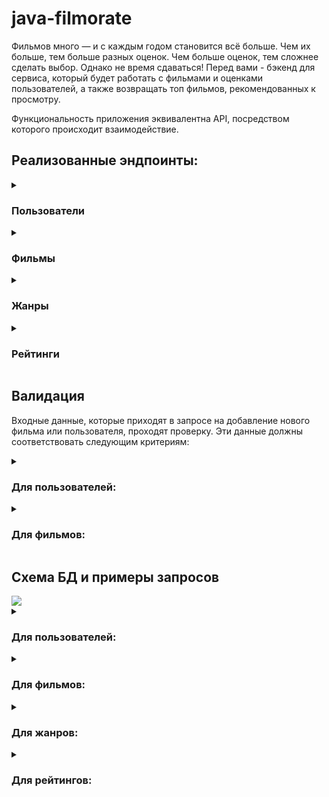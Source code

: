 # java-filmorate

Фильмов много — и с каждым годом становится всё больше. Чем их больше, тем больше разных оценок. Чем больше оценок, тем сложнее сделать выбор. Однако не время сдаваться! Перед вами - бэкенд для сервиса, который будет работать с фильмами и оценками пользователей, а также возвращать топ фильмов, рекомендованных к просмотру.

Функциональность приложения эквивалентна API, посредством которого происходит взаимодействие.
## Реализованные эндпоинты:

<details>
  <summary><h3>Пользователи</h3></summary>
  
* **POST** /users - создание пользователя
* **PUT** /users - редактирование пользователя
* **GET** /users - получение списка всех пользователей
* **GET** /users/{userId} - получение информации о пользователе по его id
* **PUT** /users/{id}/friends/{friendId} — добавление в друзья
* **DELETE** /users/{id}/friends/{friendId} — удаление из друзей
* **GET** /users/{id}/friends — возвращает список пользователей, являющихся его друзьями
* **GET** /users/{id}/friends/common/{otherId} — список друзей, общих с другим пользователем

</details>
<details>
  <summary><h3>Фильмы</h3></summary>
  
* **POST** /films - создание фильма
* **PUT** /films - редактирование фильма
* **GET** /films - получение списка всех фильмов
* **GET** /films/{filmId} - получение информации о фильме по его id
* **PUT** /films/{id}/like/{userId} — пользователь ставит лайк фильму
* **DELETE** /films/{id}/like/{userId} — пользователь удаляет лайк
* **GET** /films/popular?count={count} — возвращает список из первых count фильмов по количеству лайков. Если значение параметра count не задано, возвращает первые 10

</details>
<details>
  <summary><h3>Жанры</h3></summary>
  
* **GET** /genres - получение списка всех жанров
* **GET** /genres/{id} - получение информации о жанре по его id

</details>
<details>
  <summary><h3>Рейтинги</h3></summary>
  
* **GET** /mpa - получение списка всех рейтингов
* **GET** /mpa/{id} - получение информации о рейтинге по его id

</details>

## Валидация

Входные данные, которые приходят в запросе на добавление нового фильма или пользователя, проходят проверку. Эти данные должны соответствовать следующим критериям:

<details>
  <summary><h3>Для пользователей:</h3></summary>
  
* электронная почта не может быть пустой и должна содержать символ @;
* логин не может быть пустым и содержать пробелы;
* имя для отображения может быть пустым — в таком случае будет использован логин;
* дата рождения не может быть в будущем.

</details>
<details>
  <summary><h3>Для фильмов:</h3></summary>
  
* название не может быть пустым;
* максимальная длина описания — 200 символов;
* дата релиза — не раньше 28 декабря 1895 года;
* продолжительность фильма должна быть положительной;
* рейтинг не может быть null.

</details>

## Схема БД и примеры запросов

<a href="https://drawsql.app/teams/wezelteam/diagrams/java-filmorate" title="go to diagram on drawsql.app">
    <img src="https://github.com/wezelbul/java-filmorate/blob/add-database/src/main/resources/schema.png" />
</a>

<details>
  <summary><h3>Для пользователей:</h3></summary>
  
* создание пользователя
```SQL
INSERT INTO users (email, login, name, birthday)
VALUES ( ?, ?, ?, ? );
```
* редактирование пользователя
```SQL
UPDATE users
SET email = ?,
    login = ?,
    name = ?,
    birthday = ?
WHERE user_id = ?
```
* получение списка всех пользователей
```SQL
SELECT *
FROM users
```
* получение информации о пользователе по его `id`
```SQL
SELECT *
FROM users
WHERE user_id = ?
```
* добавление в друзья
```SQL
INSERT IGNORE INTO user_friends (user_id, friend_id)
VALUES (?, ?)
```
* удаление из друзей
```SQL
DELETE
FROM user_friends
WHERE user_id = ? AND friend_id = ?
```
* возвращает список пользователей, являющихся его друзьями
```SQL
SELECT users.*
FROM users
INNER JOIN user_friends ON users.user_id = user_friends.friend_id
WHERE user_friends.user_id = ?
```
* список друзей, общих с другим пользователем
```SQL
SELECT users.*
FROM users
INNER JOIN user_friends ON users.user_id = user_friends.friend_id
WHERE user_friends.user_id = ?

INTERSECT

SELECT users.*
FROM users
INNER JOIN user_friends ON users.user_id = user_friends.friend_id
WHERE user_friends.user_id = ?
```

</details>
<details>
  <summary><h3>Для фильмов:</h3></summary>

* создание фильма
```SQL
INSERT INTO films (name, description, release_date, duration_in_minutes, mpa_rating_id)
VALUES (?, ?, ?, ?, ?)
```
* редактирование фильма
```SQL
UPDATE films
SET name = ?,
    description = ?,
    release_date = ?,
    duration_in_minutes = ?,
    mpa_rating_id = ?
WHERE film_id = ?
```
* получение списка всех фильмов
```SQL
SELECT films.*, mpa_rating.mpa_name, COUNT(film_likes.user_id) AS rate
FROM films
LEFT JOIN mpa_rating ON films.mpa_rating_id = mpa_rating.mpa_rating_id
LEFT JOIN film_likes ON films.film_id = film_likes.film_id
GROUP BY films.film_id
ORDER BY films.film_id
```
* получение информации о фильме по его `id`
```SQL
SELECT films.*, mpa_rating.mpa_name, COUNT(film_likes.user_id) AS rate
FROM films
LEFT JOIN mpa_rating ON films.mpa_rating_id = mpa_rating.mpa_rating_id
LEFT JOIN film_likes ON films.film_id = film_likes.film_id
WHERE films.film_id = ?
GROUP BY films.film_id
```
* пользователь ставит лайк фильму
```SQL
INSERT IGNORE INTO film_likes (film_id, user_id)
VALUES (?, ?)
```
* пользователь удаляет лайк
```SQL
DELETE
FROM film_likes
WHERE film_id = ? AND user_id = ?
```
* возвращает список из первых `count` фильмов по количеству лайков
```SQL
SELECT films.*, mpa_rating.mpa_name, COUNT(film_likes.user_id) AS rate
FROM films
         LEFT JOIN mpa_rating ON films.mpa_rating_id = mpa_rating.mpa_rating_id
         LEFT JOIN film_likes ON films.film_id = film_likes.film_id
GROUP BY films.film_id
ORDER BY rate DESC, films.film_id
LIMIT ?
```

</details>
<details>
  <summary><h3>Для жанров:</h3></summary>
  
* получение списка всех жанров
```SQL
SELECT *
FROM genres
ORDER BY genre_id
```
* получение информации о жанре по его `id`
```SQL
SELECT *
FROM genres
WHERE genre_id = ?
```
  
</details>
<details>
  <summary><h3>Для рейтингов:</h3></summary>
    
* получение списка всех рейтингов
```SQL
SELECT *
FROM mpa_rating
ORDER BY mpa_rating_id
```
* получение информации о рейтинге по его `id`  
```SQL
SELECT *
FROM mpa_rating
WHERE mpa_rating_id = ?
```
  
</details>
